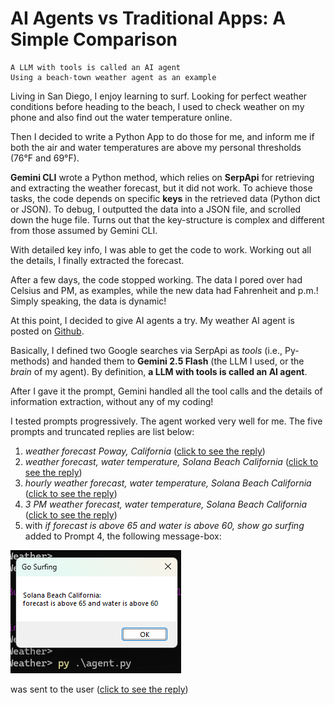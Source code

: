 # AI Agents vs Traditional Apps: A Simple Comparison
    A LLM with tools is called an AI agent
	Using a beach-town weather agent as an example

Living in San Diego, I enjoy learning to surf. Looking for perfect weather conditions before heading to the beach, I used to check weather on my phone and also find out the water temperature online.

Then I decided to write a Python App to do those for me, and inform me if both the air and water temperatures are above my personal thresholds (76°F and 69°F).

**Gemini CLI** wrote a Python method, which relies on **SerpApi** for retrieving and extracting the weather forecast, but it did not work. To achieve those tasks, the code depends on specific **keys** in the retrieved data (Python dict or JSON). To debug, I outputted the data into a JSON file, and scrolled down the huge file. Turns out that the key-structure is complex and different from those assumed by Gemini CLI.

With detailed key info, I was able to get the code to work. Working out all the details, I finally extracted the forecast.

After a few days, the code stopped working. The data I pored over had Celsius and PM, as examples, while the new data had Fahrenheit and p.m.! Simply speaking, the data is dynamic!

At this point, I decided to give AI agents a try. My weather AI agent is posted on [Github](https://github.com/qiangliu-sd/ai-agent-LangGraph).

Basically, I defined two Google searches via SerpApi as *tools* (i.e., Py-methods) and handed them to **Gemini 2.5 Flash** (the LLM I used, or the *brain* of my agent). By definition, **a LLM with tools is called an AI agent**.

After I gave it the prompt, Gemini handled all the tool calls and the details of information extraction, without any of my coding!

I tested prompts progressively. The agent worked very well for me. The five prompts and truncated replies are list below:
1. *weather forecast Poway, California* ([click to see the reply](texts/weather_forecast.txt))
2. *weather forecast, water temperature, Solana Beach California* ([click to see the reply](texts/weather_forecast_water.txt))
3. *hourly weather forecast, water temperature, Solana Beach California* ([click to see the reply](texts/hourly_forecast_water.txt))
4. *3 PM weather forecast, water temperature, Solana Beach California* ([click to see the reply](texts/3PM_forecast_water.txt))
5. with *if forecast is above 65 and water is above 60, show go surfing* added to Prompt 4, the following message-box: 

![Go Surfing message-box](images/go-surfing.png)

was sent to the user ([click to see the reply](texts/go_surfing.txt))
